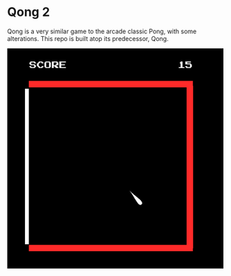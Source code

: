 # Qong 2
Qong is a very similar game to the arcade classic Pong, with some alterations. This repo is built atop its predecessor, Qong.


<img src="game.gif" width="500"/>